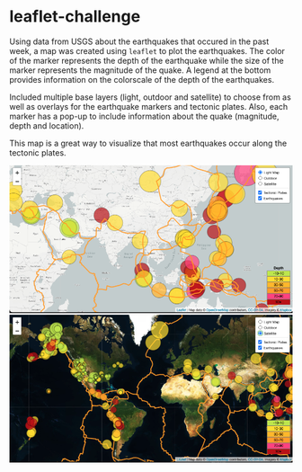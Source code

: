 # leaflet-challenge

Using data from USGS about the earthquakes that occured in the past week, a map was created using `leaflet` to plot the earthquakes. The color of the marker represents the depth of the earthquake while the size of the marker represents the magnitude of the quake. A legend at the bottom provides information on the colorscale of the depth of the earthquakes. 

Included multiple base layers (light, outdoor and satellite) to choose from as well as overlays for the earthquake markers and tectonic plates. Also, each marker has a pop-up to include information about the quake (magnitude, depth and location).

This map is a great way to visualize that most earthquakes occur along the tectonic plates.

![light map](images/light_map.png)
![satellite map](images/satellite_map.png)